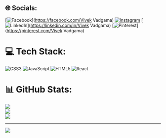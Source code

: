 
## 🌐 Socials:
[![Facebook](https://img.shields.io/badge/Facebook-%231877F2.svg?logo=Facebook&logoColor=white)](https://facebook.com/Vivek Vadgama) [![Instagram](https://img.shields.io/badge/Instagram-%23E4405F.svg?logo=Instagram&logoColor=white)](https://instagram.com/___.vivek5.___) [![LinkedIn](https://img.shields.io/badge/LinkedIn-%230077B5.svg?logo=linkedin&logoColor=white)](https://linkedin.com/in/Vivek Vadgama) [![Pinterest](https://img.shields.io/badge/Pinterest-%23E60023.svg?logo=Pinterest&logoColor=white)](https://pinterest.com/Vivek Vadgama) 

# 💻 Tech Stack:
![CSS3](https://img.shields.io/badge/css3-%231572B6.svg?style=for-the-badge&logo=css3&logoColor=white) ![JavaScript](https://img.shields.io/badge/javascript-%23323330.svg?style=for-the-badge&logo=javascript&logoColor=%23F7DF1E) ![HTML5](https://img.shields.io/badge/html5-%23E34F26.svg?style=for-the-badge&logo=html5&logoColor=white) ![React](https://img.shields.io/badge/react-%2320232a.svg?style=for-the-badge&logo=react&logoColor=%2361DAFB)
# 📊 GitHub Stats:
![](https://github-readme-stats.vercel.app/api?username=VivekNVadgama&theme=dark&hide_border=false&include_all_commits=false&count_private=false)<br/>
![](https://github-readme-streak-stats.herokuapp.com/?user=VivekNVadgama&theme=dark&hide_border=false)<br/>
![](https://github-readme-stats.vercel.app/api/top-langs/?username=VivekNVadgama&theme=dark&hide_border=false&include_all_commits=false&count_private=false&layout=compact)

---
[![](https://visitcount.itsvg.in/api?id=VivekNVadgama&icon=0&color=0)](https://visitcount.itsvg.in)

<!-- Proudly created with GPRM ( https://gprm.itsvg.in ) -->
